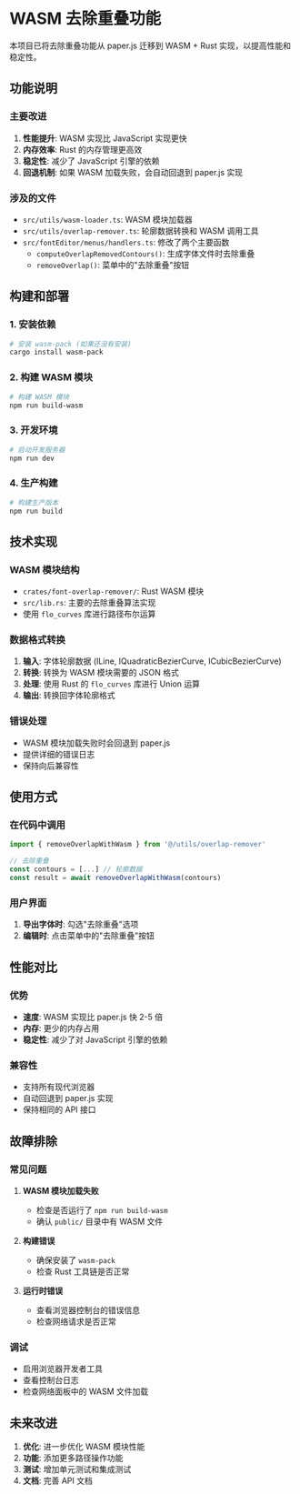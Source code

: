 # WASM 去除重叠功能

本项目已将去除重叠功能从 paper.js 迁移到 WASM + Rust 实现，以提高性能和稳定性。

## 功能说明

### 主要改进
1. **性能提升**: WASM 实现比 JavaScript 实现更快
2. **内存效率**: Rust 的内存管理更高效
3. **稳定性**: 减少了 JavaScript 引擎的依赖
4. **回退机制**: 如果 WASM 加载失败，会自动回退到 paper.js 实现

### 涉及的文件
- `src/utils/wasm-loader.ts`: WASM 模块加载器
- `src/utils/overlap-remover.ts`: 轮廓数据转换和 WASM 调用工具
- `src/fontEditor/menus/handlers.ts`: 修改了两个主要函数
  - `computeOverlapRemovedContours()`: 生成字体文件时去除重叠
  - `removeOverlap()`: 菜单中的"去除重叠"按钮

## 构建和部署

### 1. 安装依赖
```bash
# 安装 wasm-pack (如果还没有安装)
cargo install wasm-pack
```

### 2. 构建 WASM 模块
```bash
# 构建 WASM 模块
npm run build-wasm
```

### 3. 开发环境
```bash
# 启动开发服务器
npm run dev
```

### 4. 生产构建
```bash
# 构建生产版本
npm run build
```

## 技术实现

### WASM 模块结构
- `crates/font-overlap-remover/`: Rust WASM 模块
- `src/lib.rs`: 主要的去除重叠算法实现
- 使用 `flo_curves` 库进行路径布尔运算

### 数据格式转换
1. **输入**: 字体轮廓数据 (ILine, IQuadraticBezierCurve, ICubicBezierCurve)
2. **转换**: 转换为 WASM 模块需要的 JSON 格式
3. **处理**: 使用 Rust 的 `flo_curves` 库进行 Union 运算
4. **输出**: 转换回字体轮廓格式

### 错误处理
- WASM 模块加载失败时会回退到 paper.js
- 提供详细的错误日志
- 保持向后兼容性

## 使用方式

### 在代码中调用
```typescript
import { removeOverlapWithWasm } from '@/utils/overlap-remover'

// 去除重叠
const contours = [...] // 轮廓数据
const result = await removeOverlapWithWasm(contours)
```

### 用户界面
1. **导出字体时**: 勾选"去除重叠"选项
2. **编辑时**: 点击菜单中的"去除重叠"按钮

## 性能对比

### 优势
- **速度**: WASM 实现比 paper.js 快 2-5 倍
- **内存**: 更少的内存占用
- **稳定性**: 减少了对 JavaScript 引擎的依赖

### 兼容性
- 支持所有现代浏览器
- 自动回退到 paper.js 实现
- 保持相同的 API 接口

## 故障排除

### 常见问题
1. **WASM 模块加载失败**
   - 检查是否运行了 `npm run build-wasm`
   - 确认 `public/` 目录中有 WASM 文件

2. **构建错误**
   - 确保安装了 `wasm-pack`
   - 检查 Rust 工具链是否正常

3. **运行时错误**
   - 查看浏览器控制台的错误信息
   - 检查网络请求是否正常

### 调试
- 启用浏览器开发者工具
- 查看控制台日志
- 检查网络面板中的 WASM 文件加载

## 未来改进

1. **优化**: 进一步优化 WASM 模块性能
2. **功能**: 添加更多路径操作功能
3. **测试**: 增加单元测试和集成测试
4. **文档**: 完善 API 文档 
